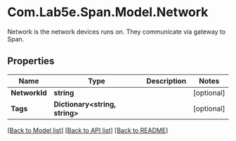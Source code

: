 # Com.Lab5e.Span.Model.Network
Network is the network devices runs on. They communicate via gateway to Span.

## Properties

Name | Type | Description | Notes
------------ | ------------- | ------------- | -------------
**NetworkId** | **string** |  | [optional] 
**Tags** | **Dictionary&lt;string, string&gt;** |  | [optional] 

[[Back to Model list]](../README.md#documentation-for-models) [[Back to API list]](../README.md#documentation-for-api-endpoints) [[Back to README]](../README.md)

